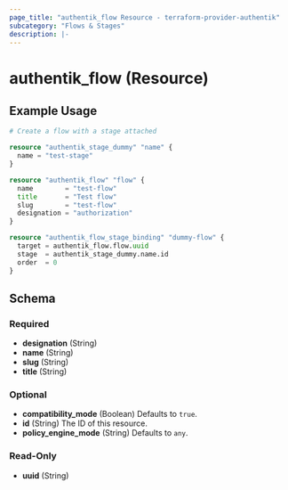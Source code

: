 ```yaml
---
page_title: "authentik_flow Resource - terraform-provider-authentik"
subcategory: "Flows & Stages"
description: |-
---
```

# authentik_flow (Resource)

## Example Usage

```terraform
# Create a flow with a stage attached

resource "authentik_stage_dummy" "name" {
  name = "test-stage"
}

resource "authentik_flow" "flow" {
  name        = "test-flow"
  title       = "Test flow"
  slug        = "test-flow"
  designation = "authorization"
}

resource "authentik_flow_stage_binding" "dummy-flow" {
  target = authentik_flow.flow.uuid
  stage  = authentik_stage_dummy.name.id
  order  = 0
}
```

<!-- schema generated by tfplugindocs -->
## Schema

### Required

- **designation** (String)
- **name** (String)
- **slug** (String)
- **title** (String)

### Optional

- **compatibility_mode** (Boolean) Defaults to `true`.
- **id** (String) The ID of this resource.
- **policy_engine_mode** (String) Defaults to `any`.

### Read-Only

- **uuid** (String)
